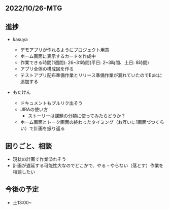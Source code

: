 ## 2022/10/26-MTG
## 進捗

- kasuya
    - デモアプリが作れるようにプロジェクト用意
    - ホーム画面に表示するカードを作成中
    - 作業できる時間(1週間): 26~31時間(平日: 2~3時間、土日: 8時間)
    - アプリ全体の構成図を作る
    - テストアプリ配布準備作業とリリース準備作業が漏れていたのでEpicに追加する

- もたけん
    - ドキュメントもプルリク出そう
    - JIRAの使い方
        - ストーリーは課題の分類に使ってみたらどうか？
    - ホーム画面とトーク画面の終わったタイミング（お互いに1画面づつくらい）で計画を振り返る

## 困りごと、相談

- 現状の計画で作業溢れそう
- 計画が遅延する可能性大なのでどこかで、やる・やらない（落とす）作業を相談したい

## 今後の予定

- 土13:00~